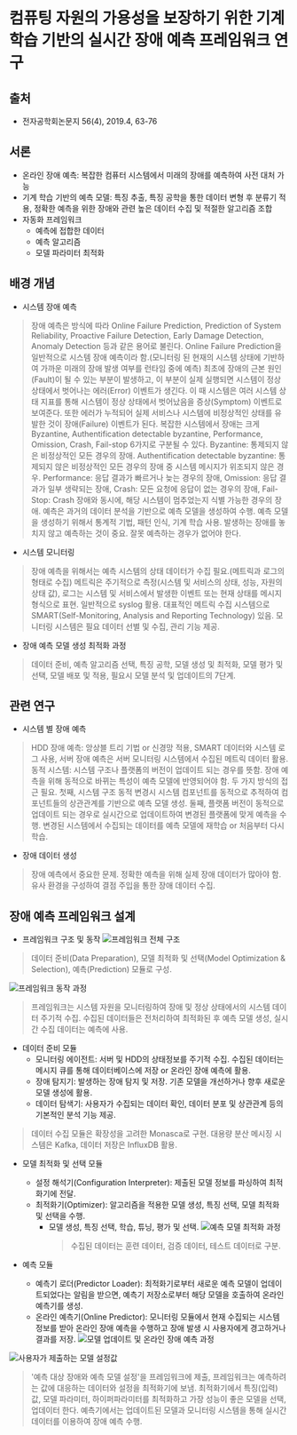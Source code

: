 컴퓨팅 자원의 가용성을 보장하기 위한 기계 학습 기반의 실시간 장애 예측 프레임워크 연구
===============================================================================
출처
----
* 전자공학회논문지 56(4), 2019.4, 63-76

서론
----
* 온라인 장애 예측: 복잡한 컴퓨터 시스템에서 미래의 장애를 예측하여 사전 대처 가능
* 기계 학습 기반의 예측 모델: 특징 추출, 특징 공학을 통한 데이터 변형 후 분류기 적용, 정확한 예측을 위한 장애와 관련 높은 데이터 수집 및 적절한 알고리즘 조합
* 자동화 프레임워크
    * 예측에 접합한 데이터
    * 예측 알고리즘
    * 모델 파라미터 최적화

배경 개념
--------------
* 시스템 장애 예측
> 장애 예측은 방식에 따라 Online Failure Prediction, Prediction of System Reliability, Proactive Failure Detection, Early Damage Detection, Anomaly Detection 등과 같은 용어로 불린다.
> Online Failure Prediction을 일반적으로 시스템 장애 예측이라 함.(모니터링 된 현재의 시스템 상태에 기반하여 가까운 미래의 장애 발생 여부를 런타임 중에 예측)
> 최초에 장애의 근본 원인(Fault)이 될 수 있는 부분이 발생하고, 이 부분이 실제 실행되면 시스템이 정상 상태에서 벗어나는 에러(Error) 이벤트가 생긴다.
> 이 때 시스템은 여러 시스템 상태 지표를 통해 시스템이 정상 상태에서 벗어났음을 증상(Symptom) 이벤트로 보여준다.
> 또한 에러가 누적되어 실제 서비스나 시스템에 비정상적인 상태를 유발한 것이 장애(Failure) 이벤트가 된다.
> 복잡한 시스템에서 장애는 크게 Byzantine, Authentification detectable byzantine, Performance, Omission, Crash, Fail-stop 6가지로 구분될 수 있다.
> Byzantine: 통제되지 않은 비정상적인 모든 경우의 장애.
> Authentification detectable byzantine: 통제되지 않은 비정상적인 모든 경우의 장애 중 시스템 메시지가 위조되지 않은 경우.
> Performance: 응답 결과가 빠르거나 늦는 경우의 장애, Omission: 응답 결과가 일부 생략되는 장애, Crash: 모든 요청에 응답이 없는 경우의 장애,
> Fail-Stop: Crash 장애와 동시에, 해당 시스템이 멈추었는지 식별 가능한 경우의 장애.
> 예측은 과거의 데이터 분석을 기반으로 예측 모델을 생성하여 수행. 예측 모델을 생성하기 위해서 통계적 기법, 패턴 인식, 기계 학습 사용.
> 발생하는 장애를 놓치지 않고 예측하는 것이 중요. 잘못 예측하는 경우가 없어야 한다.

* 시스템 모니터링
> 장애 예측을 위해서는 예측 시스템의 상태 데이터가 수집 필요.(메트릭과 로그의 형태로 수집) 메트릭은 주기적으로 측정(시스템 및 서비스의 상태, 성능, 자원의 상태 값),
> 로그는 시스템 및 서비스에서 발생한 이벤트 또는 현재 상태를 메시지 형식으로 표현. 일반적으로 syslog 활용.
> 대표적인 메트릭 수집 시스템으로 SMART(Self-Monitoring, Analysis and Reporting Technology) 있음.
> 모니터링 시스템은 필요 데이터 선별 및 수집, 관리 기능 제공.

* 장애 예측 모델 생성 최적화 과정
> 데이터 준비, 예측 알고리즘 선택, 특징 공학, 모델 생성 및 최적화, 모델 평가 및 선택, 모델 배포 및 적용, 필요시 모델 분석 및 업데이트의 7단계.

관련 연구
-----------
* 시스템 별 장애 예측
> HDD 장애 예측: 앙상블 트리 기법 or 신경망 적용, SMART 데이터와 시스템 로그 사용, 서버 장애 예측은 서버 모니터링 시스템에서 수집된 메트릭 데이터 활용.
> 동적 시스템: 시스템 구조나 플랫폼의 버전이 업데이트 되는 경우를 뜻함. 장애 예측을 위해 동적으로 바뀌는 특성이 예측 모델에 반영되어야 함.
> 두 가지 방식의 접근 필요.
> 첫째, 시스템 구조 동적 변경시 시스템 컴포넌트를 동적으로 추적하여 컴포넌트들의 상관관계를 기반으로 예측 모델 생성.
> 둘째, 플랫폼 버전이 동적으로 업데이트 되는 경우로 실시간으로 업데이트하여 변경된 플랫폼에 맞게 예측을 수행.
> 변경된 시스템에서 수집되는 데이터를 예측 모델에 재학습 or 처음부터 다시 학습.

* 장애 데이터 생성
> 장애 예측에서 중요한 문제. 정확한 예측을 위해 실제 장애 데이터가 많아야 함. 유사 환경을 구성하여 결점 주입을 통한 장애 데이터 수집.

장애 예측 프레임워크 설계
-------------------------
* 프레임워크 구조 및 동작
![프레임워크 전체 구조](https://github.com/bulgemi/ITOA/blob/master/프레임워크_전체_구조.PNG)
> 데이터 준비(Data Preparation), 모델 최적화 및 선택(Model Optimization & Selection), 예측(Prediction) 모듈로 구성.

![프레임워크 동작 과정](https://github.com/bulgemi/ITOA/blob/master/프레임워크_동작_과정.PNG)
> 프레임워크는 시스템 자원을 모니터링하여 장애 및 정상 상태에서의 시스템 데이터 주기적 수집.
> 수집된 데이터들은 전처리하여 최적화된 후 예측 모델 생성, 실시간 수집 데이터는 예측에 사용.

* 데이터 준비 모듈
  - 모니터링 에이전트: 서버 및 HDD의 상태정보를 주기적 수집. 수집된 데이터는 메시지 큐를 통해 데이터베이스에 저장 or 온라인 장애 예측에 활용.
  - 장애 탐지기: 발생하는 장애 탐지 및 저장. 기존 모델을 개선하거나 향후 새로운 모델 생성에 활용.
  - 데이터 탐색기: 사용자가 수집되는 데이터 확인, 데이터 분포 및 상관관계 등의 기본적인 분석 기능 제공.

> 데이터 수집 모듈은 확장성을 고려한 Monasca로 구현. 대용량 분산 메시징 시스템은 Kafka, 데이터 저장은 InfluxDB 활용.

* 모델 최적화 및 선택 모듈
  - 설정 해석기(Configuration Interpreter): 제출된 모델 정보를 파싱하여 최적화기에 전달.
  - 최적화기(Optimizer): 알고리즘을 적용한 모델 생성, 특징 선택, 모델 최적화 및 선택을 수행.
    - 모델 생성, 특징 선택, 학습, 튜닝, 평가 및 선택.
      ![예측 모델 최적화 과정](https://github.com/bulgemi/ITOA/blob/master/예측_모델_최적화_과정.PNG)
      > 수집된 데이터는 훈련 데이터, 검증 데이터, 테스트 데이터로 구분.

* 예측 모듈
  - 예측기 로더(Predictor Loader): 최적화기로부터 새로운 예측 모델이 업데이트되었다는 알림을 받으면, 예측기 저장소로부터 해당 모델을 호출하여 온라인 예측기를 생성.
  - 온라인 예측기(Online Predictor): 모니터링 모듈에서 현재 수집되는 시스템 정보를 받아 온라인 장애 예측을 수행하고 장애 발생 시 사용자에게 경고하거나 결과를 저장.
![모델 업데이트 및 온라인 장애 예측 과정](https://github.com/bulgemi/ITOA/blob/master/모델_업데이트_및_온라인_장애_예측_과정.PNG)

![사용자가 제출하는 모델 설정값](https://github.com/bulgemi/ITOA/blob/master/사용자가_제출하는_모델_설정_값.PNG)
> '예측 대상 장애와 예측 모델 설정'을 프레임워크에 제출, 프레임워크는 예측하려는 값에 대응하는 데이터와 설정을 최적화기에 보냄.
> 최적화기에서 특징(입력) 값, 모델 파라미터, 하이퍼파라미터를 최적화하고 가장 성능이 좋은 모델을 선택, 업데이터 한다.
> 예측기에서는 업데이트된 모델과 모니터링 시스템을 통해 실시간 데이터를 이용하여 장애 예측 수행.
